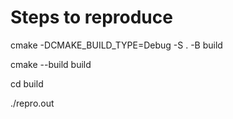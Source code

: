 # Steps to reproduce

cmake -DCMAKE_BUILD_TYPE=Debug -S . -B build

cmake --build build

cd build

./repro.out
